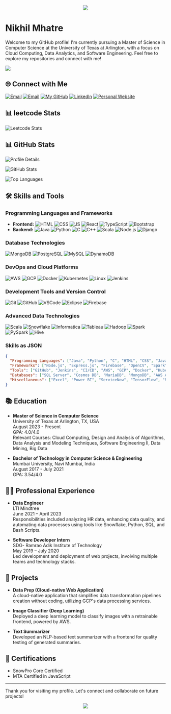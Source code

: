 <p align="center">
  <img src="https://capsule-render.vercel.app/api?type=waving&color=gradient&text=Hello!&height=100&section=header"/>
</p>





# Nikhil Mhatre

Welcome to my GitHub profile! I'm currently pursuing a Master of Science in Computer Science at the University of Texas at Arlington, with a focus on Cloud Computing, Data Analytics, and Software Engineering. Feel free to explore my repositories and connect with me!

![](https://komarev.com/ghpvc/?username=ghost9933&color=orange&style=for-the-badge&label=Profile+Views)
## 🌐 Connect with Me


[![Email](https://img.shields.io/badge/Microsoft_Outlook-0078D4?style=for-the-badge&logo=microsoft-outlook&logoColor=white)](mailto:nxm2555@mavs.uta.edu)
[![Email](https://img.shields.io/badge/Gmail-EA4335.svg?style=for-the-badge&logo=Gmail&logoColor=white)](mailto:mhatrenikhil36@gmail.com)
[![My GitHub](https://img.shields.io/badge/GitHub-181717.svg?style=for-the-badge&logo=GitHub&logoColor=white)](https://github.com/ghost9933)
[![LinkedIn](https://img.shields.io/badge/LinkedIn-0A66C2.svg?style=for-the-badge&logo=LinkedIn&logoColor=white)](https://www.linkedin.com/in/nikhil-nandkumar-mhatre)
[![Personal Website](https://img.shields.io/badge/Portfolio-%23000000.svg?style=for-the-badge&logo=firefox&logoColor=#FF7139)](https://ghost9933.github.io/NikhilMhatrePortFolio/)





## 📊 leetcode Stats

![Leetcode Stats](https://leetcard.jacoblin.cool/Nikhil-Mhatre?ext=heatmap&theme=dark)

## 📊 GitHub Stats


<p align="left">
  
  <img src="http://github-profile-summary-cards.vercel.app/api/cards/profile-details?username=ghost9933&theme=github_dark" alt="Profile Details" />
</p>



<p align="Left">
  <img src="https://github-readme-stats.vercel.app/api?username=ghost9933&&count_private=true&?show_icons=true&locale=en&theme=github_dark" alt="GitHub Stats" />
</p>


<p align="left">
  <img src="https://github-readme-stats.vercel.app/api/top-langs?username=ghost9933&show_icons=true&locale=en&layout=compact&theme=github_dark" alt="Top Languages" />
</p>


## 🛠️ Skills and Tools

### Programming Languages and Frameworks
- **Frontend:**
  ![HTML](https://skillicons.dev/icons?i=html) ![CSS](https://skillicons.dev/icons?i=css) ![JS](https://skillicons.dev/icons?i=js) ![React](https://skillicons.dev/icons?i=react) ![TypeScript](https://skillicons.dev/icons?i=typescript) ![Bootstrap](https://skillicons.dev/icons?i=bootstrap)
- **Backend:**
  ![Java](https://skillicons.dev/icons?i=java) ![Python](https://skillicons.dev/icons?i=py) ![C](https://skillicons.dev/icons?i=c) ![C++](https://skillicons.dev/icons?i=cpp) ![Scala](https://skillicons.dev/icons?i=scala) ![Node.js](https://skillicons.dev/icons?i=nodejs) ![Django](https://skillicons.dev/icons?i=django)

### Database Technologies
![MongoDB](https://skillicons.dev/icons?i=mongodb) ![PostgreSQL](https://skillicons.dev/icons?i=postgresql) ![MySQL](https://skillicons.dev/icons?i=mysql) ![DynamoDB](https://skillicons.dev/icons?i=dynamodb)

### DevOps and Cloud Platforms
![AWS](https://skillicons.dev/icons?i=aws) ![GCP](https://skillicons.dev/icons?i=gcp) ![Docker](https://skillicons.dev/icons?i=docker) ![Kubernetes](https://skillicons.dev/icons?i=kubernetes) ![Linux](https://skillicons.dev/icons?i=linux) ![Jenkins](https://skillicons.dev/icons?i=jenkins)

### Development Tools and Version Control
![Git](https://skillicons.dev/icons?i=git) ![GitHub](https://skillicons.dev/icons?i=github) ![VSCode](https://skillicons.dev/icons?i=vscode) ![Eclipse](https://skillicons.dev/icons?i=eclipse) ![Firebase](https://skillicons.dev/icons?i=firebase)

### Advanced Data Technologies
![Scala](https://simpleskill.icons.workers.dev/svg?i=scala) ![Snowflake](https://simpleskill.icons.workers.dev/svg?i=snowflake) ![Informatica](https://simpleskill.icons.workers.dev/svg?i=informatica) ![Tableau](https://simpleskill.icons.workers.dev/svg?i=tableau) ![Hadoop](https://simpleskill.icons.workers.dev/svg?i=apachehadoop) ![Spark](https://simpleskill.icons.workers.dev/svg?i=apachespark) ![PySpark](https://simpleskill.icons.workers.dev/svg?i=pyspark) ![Hive](https://simpleskill.icons.workers.dev/svg?i=apachehive)


### Skills as JSON
```json
{
  "Programming Languages": ["Java", "Python", "C", "HTML", "CSS", "JavaScript", "TypeScript", "XML", "SQL", "Scala"],
  "Frameworks": ["Node.js", "Express.js", "Firebase", "OpenCV", "Spark", "Django", "Hadoop"],
  "Tools": ["GitHub", "Jenkins", "CI/CD", "AWS", "GCP", "Docker", "Kubernetes", "Snowflake", "Informatica PC", "IICS"],
  "Databases": ["SQL Server", "Cosmos DB", "MariaDB", "MongoDB", "AWS Aurora", "AWS Dynamo DB"],
  "Miscellaneous": ["Excel", "Power BI", "ServiceNow", "TensorFlow", "REST APIs", "Postman"]
}
```
## 📚 Education

- **Master of Science in Computer Science**  
  University of Texas at Arlington, TX, USA  
  August 2023 - Present  
  GPA: 4.0/4.0  
  Relevant Courses: Cloud Computing, Design and Analysis of Algorithms, Data Analysis and Modeling Techniques, Software Engineering II, Data Mining, Big Data

- **Bachelor of Technology in Computer Science & Engineering**  
  Mumbai University, Navi Mumbai, India  
  August 2017 - July 2021  
  GPA: 3.54/4.0


## 👨‍💻 Professional Experience

- **Data Engineer**  
  LTI Mindtree  
  June 2021 – April 2023  
  Responsibilities included analyzing HR data, enhancing data quality, and automating data processes using tools like Snowflake, Python, SQL, and Bash Scripts.

- **Software Developer Intern**  
  SDG- Ramrao Adik Institute of Technology  
  May 2019 – July 2020  
  Led development and deployment of web projects, involving multiple teams and technology stacks.

## 🚀 Projects

- **Data Prep (Cloud-native Web Application)**  
  A cloud-native application that simplifies data transformation pipelines creation without coding, utilizing GCP's data processing services.

- **Image Classifier (Deep Learning)**  
  Deployed a deep learning model to classify images with a retrainable frontend, powered by AWS.

- **Text Summarizer**  
  Developed an NLP-based text summarizer with a frontend for quality testing of generated summaries.

## 📜 Certifications

- SnowPro Core Certified
- MTA Certified in JavaScript


---

Thank you for visiting my profile. Let's connect and collaborate on future projects!

<p align="center">
  <img src="https://capsule-render.vercel.app/api?type=waving&color=gradient&height=100&section=footer"/>
</p>
